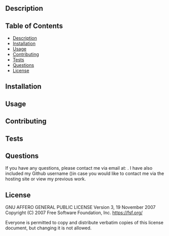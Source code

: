 # 

  ## Description

  

  ## Table of Contents
  
  * [Description](#description)
  * [Installation](#installation)
  * [Usage](#usage)
  * [Contributing](#contributing)
  * [Tests](#tests)
  * [Questions](#questions)
  * [License](#license)


  ## Installation

  

  ## Usage

  


  ## Contributing

  

  ## Tests

  
  
  ## Questions
  
  If you have any questions, please contact me via email at: . I have also included my Github username ()in case you would like to contact me via the hosting site or view my previous work.


  ## License
  GNU AFFERO GENERAL PUBLIC LICENSE 
 Version 3, 19 November 2007 
 Copyright (C) 2007 Free Software Foundation, Inc. <https://fsf.org/> 

 Everyone is permitted to copy and distribute verbatim copies 
 of this license document, but changing it is not allowed.
  

